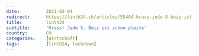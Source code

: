 ```yaml
---
date:          2021-03-04
redirect:      https://linth24.ch/articles/55404-krass-jede-5-beiz-ist-schon-pleite
title:         linth24
subtitle:      'Krass! Jede 5. Beiz ist schon pleite'
country:       CH
categories:    [Wirtschaft]
tags:          [linth24, lockdown]
---
```

